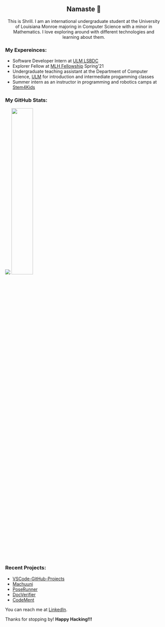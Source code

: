 <h2 align="center"> Namaste 🙏</h2>

<p align="center">This is Shrill. I am an international undergraduate student at the University of Louisiana Monroe majoring in Computer Science with a minor in Mathematics. I love exploring around with different technologies and learning about them. <p>

### My Expereinces:
- Software Developer Intern at [ULM LSBDC](https://www.louisianasbdc.org/lsbdc-at-university-of-louisiana-monroe)
- Explorer Fellow at [MLH Fellowship](https://fellowship.mlh.io/) Spring'21
- Undergraduate teaching assistant at the Department of Computer Science, [ULM](https://www.ulm.edu/) for introduction and intermediate progamming classes
- Summer intern as an instructor in programming and robotics camps at [Stem4Kids](https://www.stem4kids.co/)

### My GitHub Stats:

<p align="left">
  <img src="https://github-readme-stats.vercel.app/api?username=ShrillShrestha&show_icons=true&theme=tokyonight&line_height=48" />
  <img width="37%" src="https://github-readme-stats.vercel.app/api/top-langs/?username=ShrillShrestha&count_private=true&theme=tokyonight">
</p>

### Recent Projects:
- [VSCode-GitHub-Projects](https://github.com/MLH-Fellowship/vscode-github-projects)
- [Machuuni](https://github.com/ShrillShrestha/Machuuni)
- [PoseRunner](https://github.com/MLH-Fellowship/PoseRunner)
- [DocVerifier](https://github.com/Open-Sourced-Olaf/DocVerifier)
- [CodeMent](https://github.com/RashikaKarki/Codement)

You can reach me at [LinkedIn](https://www.linkedin.com/in/shrill-shrestha567/).

<p>Thanks for stopping by! <strong> Happy Hacking!!! </strong> </p>
